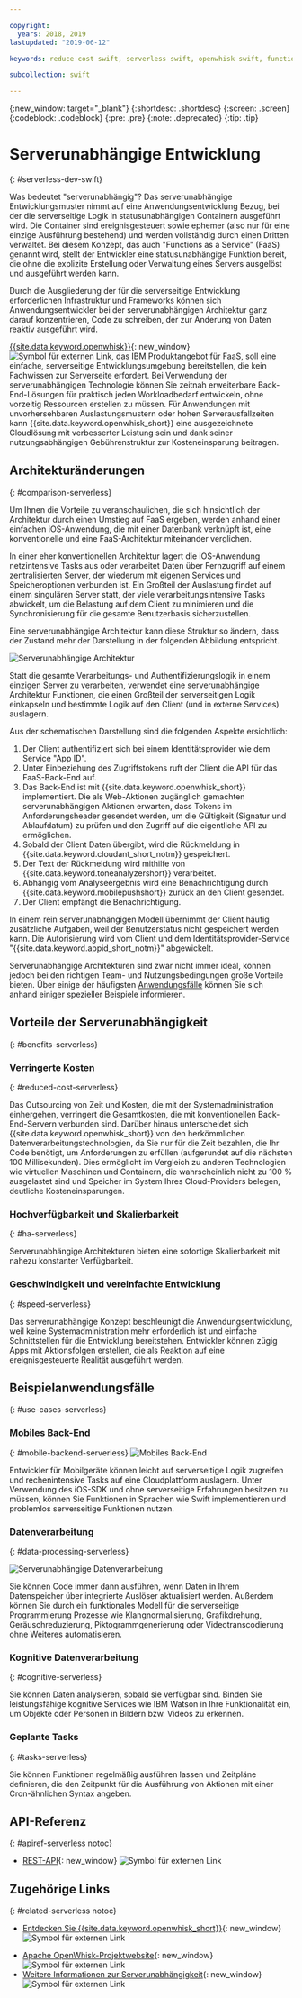 ```yaml
---

copyright:
  years: 2018, 2019
lastupdated: "2019-06-12"

keywords: reduce cost swift, serverless swift, openwhisk swift, functions swift, faas swift, stateless swift, api reference swift, high availability swift, serverless ios

subcollection: swift

---
```


{:new_window: target="_blank"}
{:shortdesc: .shortdesc}
{:screen: .screen}
{:codeblock: .codeblock}
{:pre: .pre}
{:note: .deprecated}
{:tip: .tip}

# Serverunabhängige Entwicklung
{: #serverless-dev-swift}

Was bedeutet "serverunabhängig"? Das serverunabhängige Entwicklungsmuster
nimmt auf eine Anwendungsentwicklung Bezug, bei der die serverseitige Logik in
statusunabhängigen Containern ausgeführt wird. Die Container sind ereignisgesteuert sowie
ephemer (also nur für eine einzige Ausführung bestehend) und werden vollständig
durch einen Dritten verwaltet. Bei diesem Konzept, das auch "Functions
as a Service" (FaaS) genannt wird, stellt der Entwickler eine statusunabhängige
Funktion bereit, die ohne die explizite Erstellung oder Verwaltung eines
Servers ausgelöst und ausgeführt werden kann.

Durch die Ausgliederung der für die serverseitige Entwicklung erforderlichen Infrastruktur und Frameworks können sich Anwendungsentwickler bei der serverunabhängigen Architektur ganz darauf konzentrieren, Code zu schreiben, der zur Änderung von Daten reaktiv ausgeführt wird.

[{{site.data.keyword.openwhisk}}](https://{DomainName}/openwhisk){: new_window} ![Symbol für externen Link](../../icons/launch-glyph.svg "Symbol für externen Link"), das IBM Produktangebot für FaaS, soll eine einfache, serverseitige Entwicklungsumgebung bereitstellen, die kein Fachwissen zur Serverseite erfordert. Bei Verwendung der serverunabhängigen Technologie können
Sie zeitnah erweiterbare Back-End-Lösungen für praktisch jeden Workloadbedarf
entwickeln, ohne vorzeitig Ressourcen erstellen zu müssen. Für Anwendungen mit unvorhersehbaren Auslastungsmustern oder hohen Serverausfallzeiten kann {{site.data.keyword.openwhisk_short}} eine ausgezeichnete Cloudlösung mit verbesserter Leistung sein und dank seiner nutzungsabhängigen Gebührenstruktur zur Kosteneinsparung beitragen. 

## Architekturänderungen
{: #comparison-serverless}

Um Ihnen die Vorteile zu veranschaulichen, die sich hinsichtlich der
Architektur durch einen Umstieg auf FaaS ergeben, werden anhand einer einfachen
iOS-Anwendung, die mit einer Datenbank verknüpft ist, eine konventionelle und
eine FaaS-Architektur miteinander verglichen.

In einer eher konventionellen Architektur lagert die iOS-Anwendung
netzintensive Tasks aus oder verarbeitet Daten über Fernzugriff auf einem
zentralisierten Server, der wiederum mit eigenen Services und Speicheroptionen
verbunden ist. Ein Großteil der
Auslastung findet auf einem singulären Server statt, der viele
verarbeitungsintensive Tasks abwickelt, um die Belastung auf dem Client zu
minimieren und die Synchronisierung für die gesamte Benutzerbasis
sicherzustellen.

Eine serverunabhängige Architektur kann diese Struktur so ändern, dass
der Zustand mehr der Darstellung in der folgenden Abbildung entspricht.

![Serverunabhängige Architektur](./images/Architecture.png "Serverunabhängige Architektur")

Statt die gesamte Verarbeitungs- und Authentifizierungslogik in einem
einzigen Server zu verarbeiten, verwendet eine serverunabhängige Architektur Funktionen, die einen Großteil der serverseitigen Logik
einkapseln und bestimmte Logik auf den Client (und in externe Services) auslagern.

Aus der schematischen Darstellung sind die folgenden Aspekte ersichtlich:

1. Der Client authentifiziert sich bei einem Identitätsprovider wie dem
Service "App ID".
2. Unter Einbeziehung des Zugriffstokens ruft der Client die API für das
FaaS-Back-End auf.
3. Das Back-End ist mit {{site.data.keyword.openwhisk_short}} implementiert. Die
als Web-Aktionen zugänglich gemachten serverunabhängigen Aktionen erwarten, dass Tokens im Anforderungsheader gesendet werden, um die Gültigkeit (Signatur und Ablaufdatum) zu prüfen und den Zugriff auf die eigentliche API zu ermöglichen.
4. Sobald der Client Daten übergibt, wird die Rückmeldung in {{site.data.keyword.cloudant_short_notm}} gespeichert.
5. Der Text der Rückmeldung wird mithilfe von
{{site.data.keyword.toneanalyzershort}} verarbeitet.
6. Abhängig vom Analyseergebnis wird eine Benachrichtigung durch {{site.data.keyword.mobilepushshort}} zurück an den Client gesendet.
7. Der Client empfängt die Benachrichtigung.

In einem rein serverunabhängigen Modell übernimmt der Client häufig zusätzliche Aufgaben, weil der Benutzerstatus nicht gespeichert werden kann. Die Autorisierung wird vom Client und dem Identitätsprovider-Service "{{site.data.keyword.appid_short_notm}}"
abgewickelt.

Serverunabhängige Architekturen sind zwar nicht immer ideal, können jedoch bei den richtigen Team- und Nutzungsbedingungen große Vorteile bieten. Über einige der häufigsten [Anwendungsfälle](#use_cases)
können Sie sich anhand einiger spezieller Beispiele informieren.

## Vorteile der Serverunabhängigkeit
{: #benefits-serverless}

### Verringerte Kosten
{: #reduced-cost-serverless}

Das Outsourcing von Zeit und Kosten, die mit der Systemadministration
einhergehen, verringert die Gesamtkosten, die mit konventionellen
Back-End-Servern verbunden sind. Darüber hinaus unterscheidet sich
{{site.data.keyword.openwhisk_short}} von den herkömmlichen
Datenverarbeitungstechnologien, da Sie nur für die Zeit bezahlen, die Ihr Code
benötigt, um Anforderungen zu erfüllen (aufgerundet auf die nächsten 100
Millisekunden). Dies ermöglicht im Vergleich zu anderen Technologien wie
virtuellen Maschinen und Containern, die wahrscheinlich nicht zu
100 % ausgelastet sind und Speicher im System Ihres Cloud-Providers belegen,
deutliche Kosteneinsparungen.

### Hochverfügbarkeit und Skalierbarkeit
{: #ha-serverless}

Serverunabhängige Architekturen bieten eine sofortige Skalierbarkeit mit nahezu konstanter Verfügbarkeit.

### Geschwindigkeit und vereinfachte Entwicklung
{: #speed-serverless}

Das serverunabhängige Konzept beschleunigt die Anwendungsentwicklung,
weil keine Systemadministration mehr erforderlich ist und einfache
Schnittstellen für die Entwicklung bereitstehen. Entwickler können zügig Apps
mit Aktionsfolgen erstellen, die als Reaktion auf eine ereignisgesteuerte
Realität ausgeführt werden.

## Beispielanwendungsfälle
{: #use-cases-serverless}

### Mobiles Back-End
{: #mobile-backend-serverless}
![Mobiles Back-End](./images/cloud-functions-rest-api-trigger.png "Mobiles Back-End")

Entwickler für Mobilgeräte können leicht auf serverseitige Logik zugreifen und rechenintensive Tasks auf eine Cloudplattform auslagern. Unter Verwendung des iOS-SDK und ohne serverseitige Erfahrungen
besitzen zu müssen, können Sie Funktionen in Sprachen
wie Swift implementieren und problemlos serverseitige Funktionen nutzen.

### Datenverarbeitung
{: #data-processing-serverless}

![Serverunabhängige Datenverarbeitung](./images/cloud-functions-cloudant-trigger.png "Serverunabhängige Datenverarbeitung")

Sie können Code immer dann ausführen, wenn Daten in Ihrem Datenspeicher über integrierte Auslöser aktualisiert werden. Außerdem können Sie
durch ein funktionales Modell für die serverseitige Programmierung Prozesse
wie Klangnormalisierung, Grafikdrehung, Geräuschreduzierung,
Piktogrammgenerierung oder Videotranscodierung ohne Weiteres automatisieren.

### Kognitive Datenverarbeitung
{: #cognitive-serverless}

Sie können Daten analysieren, sobald sie verfügbar sind. Binden Sie
leistungsfähige kognitive Services wie IBM Watson in Ihre Funktionalität ein,
um Objekte oder Personen in Bildern bzw. Videos zu erkennen.

### Geplante Tasks
{: #tasks-serverless}

Sie können Funktionen regelmäßig ausführen lassen und Zeitpläne
definieren, die den Zeitpunkt für die Ausführung von Aktionen mit einer
Cron-ähnlichen Syntax angeben.

## API-Referenz
{: #apiref-serverless notoc}

<!-- * [REST API Documentation](./openwhisk_reference.html#openwhisk_ref_restapi)-->
* [REST-API](https://{DomainName}/apidocs){: new_window} ![Symbol für externen Link](../../icons/launch-glyph.svg "Symbol für externen Link")

## Zugehörige Links
{: #related-serverless notoc}

* [Entdecken Sie {{site.data.keyword.openwhisk_short}}](https://www.ibm.com/cloud/functions){: new_window} ![Symbol für externen Link](../../icons/launch-glyph.svg "Symbol für externen Link")
<!-- redirects to link above * [{{site.data.keyword.openwhisk_short}} on IBM developerWorks](https://developer.ibm.com/openwhisk/)-->
* [Apache OpenWhisk-Projektwebsite](http://openwhisk.incubator.apache.org/){: new_window} ![Symbol für externen Link](../../icons/launch-glyph.svg "Symbol für externen Link")
* [Weitere Informationen zur Serverunabhängigkeit](https://martinfowler.com/articles/serverless.html){: new_window} ![Symbol für externen Link](../../icons/launch-glyph.svg "Symbol für externen Link")
